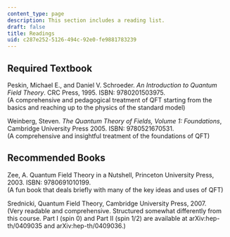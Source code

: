 ```yaml
---
content_type: page
description: This section includes a reading list.
draft: false
title: Readings
uid: c287e252-5126-494c-92e0-fe9881783239
---
```

## Required Textbook

Peskin, Michael E., and Daniel V. Schroeder. *An Introduction to Quantum Field Theory*. CRC Press, 1995. ISBN: 9780201503975.           
(A comprehensive and pedagogical treatment of QFT starting from the basics and reaching up to the physics of the standard model)

Weinberg, Steven. *The Quantum Theory of Fields, Volume 1: Foundations*, Cambridge University Press 2005. ISBN: 9780521670531.           
(A comprehensive and insightful treatment of the foundations of QFT)

## Recommended Books

Zee, A. Quantum Field Theory in a Nutshell, Princeton University Press, 2003. ISBN: 9780691010199.  
(A fun book that deals briefly with many of the key ideas and uses of QFT)

Srednicki, Quantum Field Theory, Cambridge University Press, 2007.   
(Very readable and comprehensive. Structured somewhat differently from this course. Part I (spin 0) and Part II (spin 1/2) are available at arXiv:hep-th/0409035 and arXiv:hep-th/0409036.)
